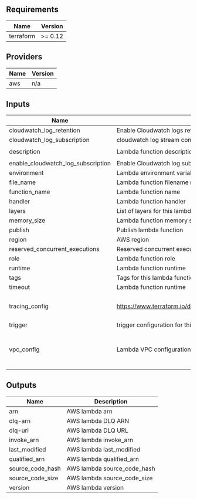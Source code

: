 ## Requirements

| Name | Version |
|------|---------|
| terraform | >= 0.12 |

## Providers

| Name | Version |
|------|---------|
| aws | n/a |

## Inputs

| Name | Description | Type | Default | Required |
|------|-------------|------|---------|:--------:|
| cloudwatch_log_retention | Enable Cloudwatch logs retention | `number` | `90` | no |
| cloudwatch_log_subscription | cloudwatch log stream configuration | `map(string)` | `{}` | no |
| description | Lambda function description | `string` | `"Managed by Terraform"` | no |
| enable_cloudwatch_log_subscription | Enable Cloudwatch log subscription | `bool` | `false` | no |
| environment | Lambda environment variables | `map(string)` | `{}` | no |
| file_name | Lambda function filename name | `string` | n/a | yes |
| function_name | Lambda function name | `string` | n/a | yes |
| handler | Lambda function handler | `string` | n/a | yes |
| layers | List of layers for this lambda function | `list(string)` | `[]` | no |
| memory_size | Lambda function memory size | `number` | `128` | no |
| publish | Publish lambda function | `bool` | `false` | no |
| region | AWS region | `string` | n/a | yes |
| reserved_concurrent_executions | Reserved concurrent executions  for this lambda function | `number` | `-1` | no |
| role | Lambda function role | `string` | n/a | yes |
| runtime | Lambda function runtime | `string` | `"nodejs12.x"` | no |
| tags | Tags for this lambda function | `map` | `{}` | no |
| timeout | Lambda function runtime | `number` | `300` | no |
| tracing_config | https://www.terraform.io/docs/providers/aws/r/lambda_function.html | <pre>object({<br>    mode : string<br>  })</pre> | <pre>{<br>  "mode": "PassThrough"<br>}</pre> | no |
| trigger | trigger configuration for this lambda function | `map(string)` | n/a | yes |
| vpc_config | Lambda VPC configuration | <pre>object({<br>    subnet_ids : list(string)<br>    security_group_ids : list(string)<br>  })</pre> | n/a | yes |

## Outputs

| Name | Description |
|------|-------------|
| arn | AWS lambda arn |
| dlq-arn | AWS lambda DLQ ARN |
| dlq-url | AWS lambda DLQ URL |
| invoke_arn | AWS lambda invoke_arn |
| last_modified | AWS lambda last_modified |
| qualified_arn | AWS lambda qualified_arn |
| source_code_hash | AWS lambda source_code_hash |
| source_code_size | AWS lambda source_code_size |
| version | AWS lambda version |

